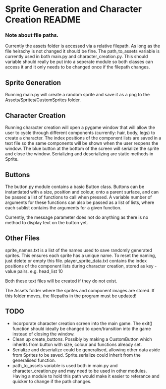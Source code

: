 # Sprite Generation and Character Creation README

### Note about file paths. 

Currently the assets folder is accessed via a relative filepath. As long as the file heirachy is not changed it should be fine. The path_to_assets variable is currently
used in both main.py and character_creation.py. This should variable should really be put into a seperate module so both classes can access it and it only needs to be changed
once if the filepath changes.

## Sprite Generation

Running main.py will create a random sprite and save it as a png to the Assets/Sprites/CustomSprites folder.

## Character Creation

Running character creation will open a pygame window that will allow the user to cycle through different components (currently: hair, body, legs) to create a character. 
The index positions of the component lists are saved in a text file so the same components will be shown when the user reopens the window. The blue button at the bottom of the screen will serialize the sprite and close the window. Serializing and deserializing are static methods in Sprite. 

## Buttons

The button.py module contains a basic Button class. Buttons can be instantiated with a size, position and colour, onto a parent surface, and can be passed a list of functions to call when pressed. A variable number of arguments for these functions can also be passed as a list of lists, where each sublist contains the arguments for a given function.

Currently, the message parameter does not do anything as there is no method to display text on the button yet.

## Other Files

sprite_names.txt is a list of the names used to save randomly generated sprites. This ensures each sprite has a unique name. To reset the naming, just delete or empty this file.
player_sprite_data.txt contains the index positions of the component lists during character creation, stored as key - value pairs. e.g. head_list 10

Both these text files will be created if they do not exist.

The Assets folder where the sprites and component images are stored. If this folder moves, the filepaths in the program must be updated!

## TODO

* Incorporate character creation screen into the main game. The exit() function should ideally be changed to open/transition into the game instead of closing the window.
* Clean up create_buttons. Possibly by making a CustomButton which inherits from button with size, colour and functions already set.
* Serialize and deserialize could be generalised, allowing other data aside from Sprites to be saved. Sprite.serialize could inherit from the generalised function.
* path_to_assets variable is used both in main.py and character_creation.py and may need to be used in other modules. Having a module to hold this path would make it easier to referance and quicker to change if the path changes.


